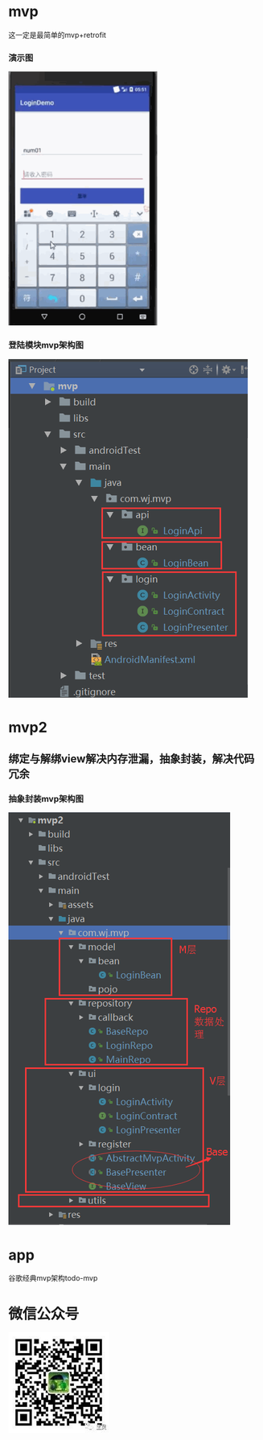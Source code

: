 # mvp
这一定是最简单的mvp+retrofit
### 演示图
![image](https://github.com/GodJiong/mvp/blob/master/mvp/src/main/res/drawable/login.gif)
### 登陆模块mvp架构图
![image](https://github.com/GodJiong/mvp/blob/master/mvp/src/main/res/drawable/mvp.png)
# mvp2
## 绑定与解绑view解决内存泄漏，抽象封装，解决代码冗余
### 抽象封装mvp架构图
![image](https://github.com/GodJiong/mvp/blob/master/mvp2/src/main/res/drawable/mvp2.png)
# app
谷歌经典mvp架构todo-mvp


# 微信公众号
![image](https://github.com/GodJiong/mvp/blob/master/mvp/src/main/res/drawable/qrcode.jpg)